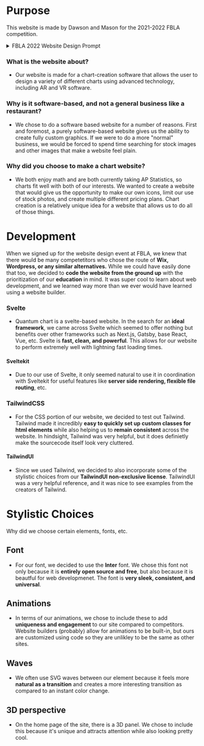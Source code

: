 # Purpose
This website is made by Dawson and Mason for the 2021-2022 FBLA competition. 

<details>
  <summary>FBLA 2022 Website Design Prompt</summary>
  Create a website for a new business in your local community, region, or state. The website must include a business name, photos, and description of the entity. The website must include a minimum of four web pages, including a contact us page and embedded features. The website should feature social media and marketing material to promote the new business
</details>

### What is the website about?
 - Our website is made for a chart-creation software that allows the user to design a variety of different charts using advanced technology, including AR and VR software.

### Why is it software-based, and not a general business like a restaurant?
- We chose to do a software based website for a number of reasons. First and foremost, a purely software-based website gives us the ability to create fully custom graphics. If we were to do a more "normal" business, we would be forced to spend time searching for stock images and other images that make a website feel plain.

### Why did you choose to make a chart website?
 - We both enjoy math and are both currently taking AP Statistics, so charts fit well with both of our interests. We wanted to create a website that would give us the opportunity to make our own icons, limit our use of stock photos, and create multiple different pricing plans. Chart creation is a relatively unique idea for a website that allows us to do all of those things.

# Development
When we signed up for the website design event at FBLA, we knew that there would be many competetitors who chose the route of **Wix, Wordpress, or any similar alternatives.** While we could have easily done that too, we decided to **code the website from the ground up** with the prioritization of our **education** in mind. It was super cool to learn about web development, and we learned way more than we ever would have learned using a website builder.

### Svelte
- Quantum chart is a svelte-based website. In the search for an **ideal framework**, we came across Svelte which seemed to offer nothing but benefits over other frameworks such as Next.js, Gatsby, base React, Vue, etc. Svelte is **fast, clean, and powerful**. This allows for our website to perform extremely well with lightning fast loading times.

#### Sveltekit
- Due to our use of Svelte, it only seemed natural to use it in coordination with Sveltekit for useful features like **server side rendering, flexible file routing**, etc.

### TailwindCSS
- For the CSS portion of our website, we decided to test out Tailwind. Tailwind made it incredibly **easy to quickly set up custom classes for html elements** while also helping us to **remain consistent** across the website. In hindsight, Tailwind was very helpful, but it does definietly make the sourcecode itself look very cluttered.

#### TailwindUI
- Since we used Tailwind, we decided to also incorporate some of the stylistic choices from our **TailwindUI non-exclusive license**. TailwindUI was a very helpful reference, and it was nice to see examples from the creators of Tailwind.

# Stylistic Choices
Why did we choose certain elements, fonts, etc.

## Font
- For our font, we decided to use the **Inter** font. We chose this font not only because it is **entirely open source and free**, but also because it is beautful for web developmenet. The font is **very sleek, consistent, and universal**. 

## Animations
- In terms of our animations, we chose to include these to add **uniqueness and engagement** to our site compared to competitors. Website builders (probably) allow for animations to be built-in, but ours are customized using code so they are unlikley to be the same as other sites.

## Waves
- We often use SVG waves between our element because it feels more **natural as a transition** and creates a more interesting transition as compared to an instant color change.

## 3D perspective
- On the home page of the site, there is a 3D panel. We chose to include this because it's unique and attracts attention while also looking pretty cool.
